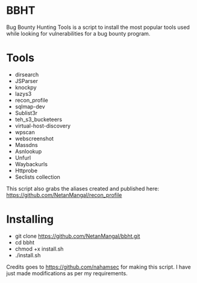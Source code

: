 # BBHT

Bug Bounty Hunting Tools is a script to install the most popular tools used while looking for vulnerabilities for a bug bounty program.
 
# Tools

- dirsearch
- JSParser
- knockpy
- lazys3
- recon_profile
- sqlmap-dev
- Sublist3r
- teh_s3_bucketeers
- virtual-host-discovery
- wpscan
- webscreenshot
- Massdns
- Asnlookup
- Unfurl
- Waybackurls
- Httprobe
- Seclists collection

This script also grabs the aliases created and published here:
https://github.com/NetanMangal/recon_profile


# Installing
- git clone https://github.com/NetanMangal/bbht.git
- cd bbht
- chmod +x install.sh
- ./install.sh


Credits goes to https://github.com/nahamsec for making this script. I have just made modifications as per my requirements.